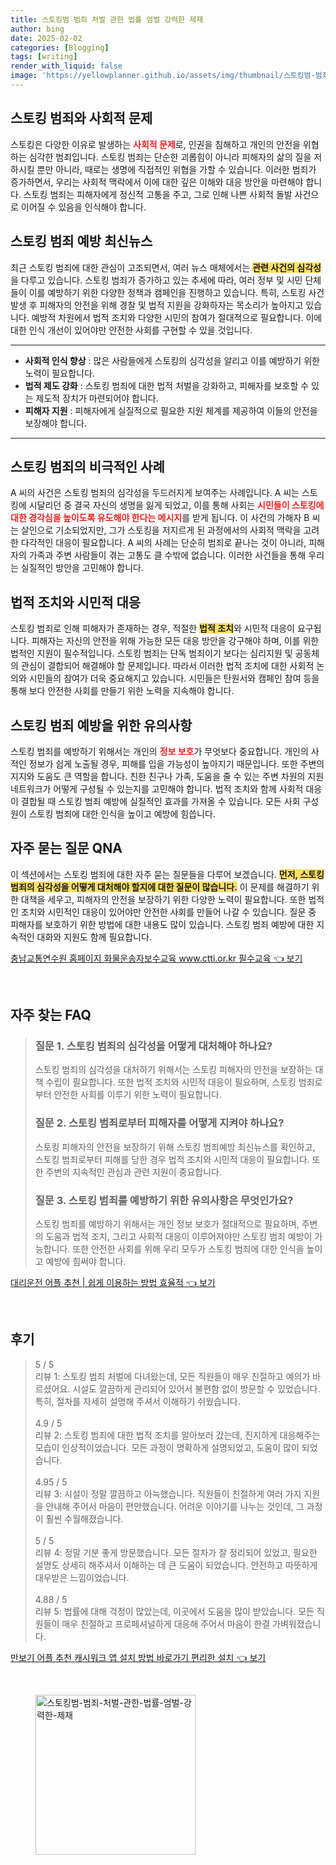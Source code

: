 ```yaml
---
title: 스토킹범 범죄 처벌 관한 법률 엄벌 강력한 제재
author: bing
date: 2025-02-02
categories: [Blogging]
tags: [writing]
render_with_liquid: false
image: 'https://yellowplanner.github.io/assets/img/thumbnail/스토킹범-범죄-처벌-관한-법률-엄벌-강력한-제재.webp'
---
```



<h2 id='스토킹_범죄와_사회적_문제'>스토킹 범죄와 사회적 문제</h2>

<p>스토킹은 다양한 이유로 발생하는 <b><span style="color: #ee2323;">사회적 문제</span></b>로, 인권을 침해하고 개인의 안전을 위협하는 심각한 범죄입니다. 스토킹 범죄는 단순한 괴롭힘이 아니라 피해자의 삶의 질을 저하시킬 뿐만 아니라, 때로는 생명에 직접적인 위협을 가할 수 있습니다. 이러한 범죄가 증가하면서, 우리는 사회적 맥락에서 이에 대한 깊은 이해와 대응 방안을 마련해야 합니다. 스토킹 범죄는 피해자에게 정신적 고통을 주고, 그로 인해 나쁜 사회적 돌발 사건으로 이어질 수 있음을 인식해야 합니다.</p>

<h2 id='스토킹_범죄_예방_최신뉴스'>스토킹 범죄 예방 최신뉴스</h2>

<p>최근 스토킹 범죄에 대한 관심이 고조되면서, 여러 뉴스 매체에서는 <b><span style="background-color: #ffe066;">관련 사건의 심각성</span></b>을 다루고 있습니다. 스토킹 범죄가 증가하고 있는 추세에 따라, 여러 정부 및 시민 단체들이 이를 예방하기 위한 다양한 정책과 캠페인을 진행하고 있습니다. 특히, 스토킹 사건 발생 후 피해자의 안전을 위해 경찰 및 법적 지원을 강화하자는 목소리가 높아지고 있습니다. 예방적 차원에서 법적 조치와 다양한 시민의 참여가 절대적으로 필요합니다. 이에 대한 인식 개선이 있어야만 안전한 사회를 구현할 수 있을 것입니다.</p>

<hr />

<ul>
    <li><b>사회적 인식 향상</b> : 많은 사람들에게 스토킹의 심각성을 알리고 이를 예방하기 위한 노력이 필요합니다.</li>
    <li><b>법적 제도 강화</b> : 스토킹 범죄에 대한 법적 처벌을 강화하고, 피해자를 보호할 수 있는 제도적 장치가 마련되어야 합니다.</li>
    <li><b>피해자 지원</b> : 피해자에게 실질적으로 필요한 지원 체계를 제공하여 이들의 안전을 보장해야 합니다.</li>
</ul>

<hr />

<h2 id='스토킹_범죄의_비극적인_사례'>스토킹 범죄의 비극적인 사례</h2>

<p>A 씨의 사건은 스토킹 범죄의 심각성을 두드러지게 보여주는 사례입니다. A 씨는 스토킹에 시달리던 중 결국 자신의 생명을 잃게 되었고, 이를 통해 사회는 <b><span style="color: #ee2323;">시민들이 스토킹에 대한 경각심을 높이도록 유도해야 한다는 메시지</span></b>를 받게 됩니다. 이 사건의 가해자 B 씨는 살인으로 기소되었지만, 그가 스토킹을 저지르게 된 과정에서의 사회적 맥락을 고려한 다각적인 대응이 필요합니다. A 씨의 사례는 단순히 범죄로 끝나는 것이 아니라, 피해자의 가족과 주변 사람들이 겪는 고통도 클 수밖에 없습니다. 이러한 사건들을 통해 우리는 실질적인 방안을 고민해야 합니다.</p>

<h2 id='법적_조치와_시민적_대응'>법적 조치와 시민적 대응</h2>

<p>스토킹 범죄로 인해 피해자가 존재하는 경우, 적절한 <b><span style="background-color: #ffe066;">법적 조치</span></b>와 시민적 대응이 요구됩니다. 피해자는 자신의 안전을 위해 가능한 모든 대응 방안을 강구해야 하며, 이를 위한 법적인 지원이 필수적입니다. 스토킹 범죄는 단독 범죄이기 보다는 심리지원 및 공동체의 관심이 결합되어 해결해야 할 문제입니다. 따라서 이러한 법적 조치에 대한 사회적 논의와 시민들의 참여가 더욱 중요해지고 있습니다. 시민들은 탄원서와 캠페인 참여 등을 통해 보다 안전한 사회를 만들기 위한 노력을 지속해야 합니다.</p>

<h2 id='스토킹_범죄_예방을_위한_유의사항'>스토킹 범죄 예방을 위한 유의사항</h2>

<p>스토킹 범죄를 예방하기 위해서는 개인의 <b><span style="color: #ee2323;">정보 보호</span></b>가 무엇보다 중요합니다. 개인의 사적인 정보가 쉽게 노출될 경우, 피해를 입을 가능성이 높아지기 때문입니다. 또한 주변의 지지와 도움도 큰 역할을 합니다. 친한 친구나 가족, 도움을 줄 수 있는 주변 차원의 지원 네트워크가 어떻게 구성될 수 있는지를 고민해야 합니다. 법적 조치와 함께 사회적 대응이 결합될 때 스토킹 범죄 예방에 실질적인 효과를 가져올 수 있습니다. 모든 사회 구성원이 스토킹 범죄에 대한 인식을 높이고 예방에 힘씁니다.</p>

<h2 id='자주_묻는_질문_QNA'>자주 묻는 질문 QNA</h2>

<p>이 섹션에서는 스토킹 범죄에 대한 자주 묻는 질문들을 다루어 보겠습니다. <b><span style="background-color: #ffe066;">먼저, 스토킹 범죄의 심각성을 어떻게 대처해야 할지에 대한 질문이 많습니다.</span></b> 이 문제를 해결하기 위한 대책을 세우고, 피해자의 안전을 보장하기 위한 다양한 노력이 필요합니다. 또한 법적인 조치와 시민적인 대응이 있어야만 안전한 사회를 만들어 나갈 수 있습니다. 질문 중 피해자를 보호하기 위한 방법에 대한 내용도 많이 있습니다. 스토킹 범죄 예방에 대한 지속적인 대화와 지원도 함께 필요합니다.</p>


<p><a class="click-button" title="충남교통연수원 홈페이지 화물운송자보수교육 www.ctti.or.kr 필수교육" href="https://yellowplanner.github.io/posts/%EC%B6%A9%EB%82%A8%EA%B5%90%ED%86%B5%EC%97%B0%EC%88%98%EC%9B%90-%ED%99%88%ED%8E%98%EC%9D%B4%EC%A7%80-%ED%99%94%EB%AC%BC%EC%9A%B4%EC%86%A1%EC%9E%90%EB%B3%B4%EC%88%98%EA%B5%90%EC%9C%A1-www.ctti.or.kr-%ED%95%84%EC%88%98%EA%B5%90%EC%9C%A1/" rel="dofollow">충남교통연수원 홈페이지 화물운송자보수교육 www.ctti.or.kr 필수교육 👈 보기</a></p><br>
<h2 id='자주_찾는_FAQ'>자주 찾는 FAQ</h2>
<div itemscope="" itemtype="https://schema.org/FAQPage"> 
<blockquote> 
<div itemscope="" itemprop="mainEntity" itemtype="https://schema.org/Question"> 
<h3 itemprop="name">질문 1. 스토킹 범죄의 심각성을 어떻게 대처해야 하나요? </h3> 
<div itemscope="" itemprop="acceptedAnswer" itemtype="https://schema.org/Answer"> 
<span itemprop="text"> 
<p>스토킹 범죄의 심각성을 대처하기 위해서는 스토킹 피해자의 안전을 보장하는 대책 수립이 필요합니다. 또한 법적 조치와 시민적 대응이 필요하며, 스토킹 범죄로부터 안전한 사회를 이루기 위한 노력이 필요합니다.</p> 
</span> 
</div> 
</div> 

<div itemscope="" itemprop="mainEntity" itemtype="https://schema.org/Question"> 
<h3 itemprop="name">질문 2. 스토킹 범죄로부터 피해자를 어떻게 지켜야 하나요? </h3> 
<div itemscope="" itemprop="acceptedAnswer" itemtype="https://schema.org/Answer"> 
<span itemprop="text"> 
<p>스토킹 피해자의 안전을 보장하기 위해 스토킹 범죄예방 최신뉴스를 확인하고, 스토킹 범죄로부터 피해를 당한 경우 법적 조치와 시민적 대응이 필요합니다. 또한 주변의 지속적인 관심과 관련 지원이 중요합니다.</p> 
</span> 
</div> 
</div> 

<div itemscope="" itemprop="mainEntity" itemtype="https://schema.org/Question"> 
<h3 itemprop="name">질문 3. 스토킹 범죄를 예방하기 위한 유의사항은 무엇인가요? </h3> 
<div itemscope="" itemprop="acceptedAnswer" itemtype="https://schema.org/Answer"> 
<span itemprop="text"> 
<p>스토킹 범죄를 예방하기 위해서는 개인 정보 보호가 절대적으로 필요하며, 주변의 도움과 법적 조치, 그리고 사회적 대응이 이루어져야만 스토킹 범죄 예방이 가능합니다. 또한 안전한 사회를 위해 우리 모두가 스토킹 범죄에 대한 인식을 높이고 예방에 힘써야 합니다.</p> 
</span> 
</div> 
</div> 
</blockquote> 
</div>
<p><a class="click-button" title="대리운전 어플 추천 | 쉽게 이용하는 방법 효율적" href="https://yellowplanner.github.io/posts/%EB%8C%80%EB%A6%AC%EC%9A%B4%EC%A0%84-%EC%96%B4%ED%94%8C-%EC%B6%94%EC%B2%9C-%EC%89%BD%EA%B2%8C-%EC%9D%B4%EC%9A%A9%ED%95%98%EB%8A%94-%EB%B0%A9%EB%B2%95-%ED%9A%A8%EC%9C%A8%EC%A0%81/" rel="dofollow">대리운전 어플 추천 | 쉽게 이용하는 방법 효율적 👈 보기</a></p><br>
<h2 id='후기'>후기</h2>
<div itemscope itemtype="https://schema.org/Product">
  <blockquote>
  <div itemprop="review" itemscope itemtype="https://schema.org/Review">
      <div itemprop="reviewRating" itemscope itemtype="https://schema.org/Rating"> <span itemprop="ratingValue">5</span> / <span itemprop="bestRating">5</span> </div>
      <span itemprop="reviewBody">리뷰 1: 스토킹 범죄 처벌에 다녀왔는데, 모든 직원들이 매우 친절하고 예의가 바르셨어요. 시설도 깔끔하게 관리되어 있어서 불편함 없이 방문할 수 있었습니다. 특히, 절차를 자세히 설명해 주셔서 이해하기 쉬웠습니다.</span>
  </div>
  <br>
  <div itemprop="review" itemscope itemtype="https://schema.org/Review">
      <div itemprop="reviewRating" itemscope itemtype="https://schema.org/Rating"> <span itemprop="ratingValue">4.9</span> / <span itemprop="bestRating">5</span> </div>
      <span itemprop="reviewBody">리뷰 2: 스토킹 범죄에 대한 법적 조치를 알아보러 갔는데, 진지하게 대응해주는 모습이 인상적이었습니다. 모든 과정이 명확하게 설명되었고, 도움이 많이 되었습니다.</span>
  </div>
  <br>
  <div itemprop="review" itemscope itemtype="https://schema.org/Review">
      <div itemprop="reviewRating" itemscope itemtype="https://schema.org/Rating"> <span itemprop="ratingValue">4.95</span> / <span itemprop="bestRating">5</span> </div>
      <span itemprop="reviewBody">리뷰 3: 시설이 정말 깔끔하고 아늑했습니다. 직원들이 친절하게 여러 가지 지원을 안내해 주어서 마음이 편안했습니다. 어려운 이야기를 나누는 것인데, 그 과정이 훨씬 수월해졌습니다.</span>
  </div>
  <br>
  <div itemprop="review" itemscope itemtype="https://schema.org/Review">
      <div itemprop="reviewRating" itemscope itemtype="https://schema.org/Rating"> <span itemprop="ratingValue">5</span> / <span itemprop="bestRating">5</span> </div>
      <span itemprop="reviewBody">리뷰 4: 정말 기분 좋게 방문했습니다. 모든 절차가 잘 정리되어 있었고, 필요한 설명도 상세히 해주셔서 이해하는 데 큰 도움이 되었습니다. 안전하고 따뜻하게 대우받은 느낌이었습니다.</span>
  </div>
  <br>
  <div itemprop="review" itemscope itemtype="https://schema.org/Review">
      <div itemprop="reviewRating" itemscope itemtype="https://schema.org/Rating"> <span itemprop="ratingValue">4.88</span> / <span itemprop="bestRating">5</span> </div>
      <span itemprop="reviewBody">리뷰 5: 법률에 대해 걱정이 많았는데, 이곳에서 도움을 많이 받았습니다. 모든 직원들이 매우 친절하고 프로페셔널하게 대응해 주어서 마음이 한결 가벼워졌습니다.</span>
  </div>
  </blockquote>
</div>
<p><a class="click-button" title="만보기 어플 추천 캐시워크 앱 설치 방법 바로가기 편리한 설치" href="https://yellowplanner.github.io/posts/%EB%A7%8C%EB%B3%B4%EA%B8%B0-%EC%96%B4%ED%94%8C-%EC%B6%94%EC%B2%9C-%EC%BA%90%EC%8B%9C%EC%9B%8C%ED%81%AC-%EC%95%B1-%EC%84%A4%EC%B9%98-%EB%B0%A9%EB%B2%95-%EB%B0%94%EB%A1%9C%EA%B0%80%EA%B8%B0-%ED%8E%B8%EB%A6%AC%ED%95%9C-%EC%84%A4%EC%B9%98/" rel="dofollow">만보기 어플 추천 캐시워크 앱 설치 방법 바로가기 편리한 설치 👈 보기</a></p><br>
<figure class="image"><img src="https://yellowplanner.github.io/assets/img/thumbnail/스토킹범-범죄-처벌-관한-법률-엄벌-강력한-제재.webp" alt="스토킹범-범죄-처벌-관한-법률-엄벌-강력한-제재" width="256" height="256"></figure>